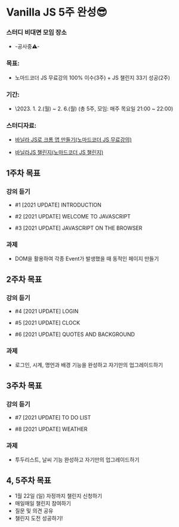 # Vanilla JS 5주 완성😎

### 스터디 비대면 모임 장소

- -공사중⚠-

### 목표:

- 노마드코더 JS 무료강의 100% 이수(3주) + JS 챌린지 33기 성공(2주)

### 기간:

- \2023. 1. 2.(월) ~ 2. 6.(월) (총 5주, 모임: 매주 목요일 21:00 ~ 22:00)

### 스터디자료:

- [바닐라 JS로 크롬 앱 만들기(노마드코더 JS 무료강의)](https://nomadcoders.co/javascript-for-beginners)

- [바닐라JS 챌린지(노마드코더 JS 챌린지)](https://nomadcoders.co/vanillajs-challenge)

## 1주차 목표

### 강의 듣기

- #1 [2021 UPDATE] INTRODUCTION

- #2 [2021 UPDATE] WELCOME TO JAVASCRIPT

- #3 [2021 UPDATE] JAVASCRIPT ON THE BROWSER

### 과제

- DOM을 활용하여 각종 Event가 발생했을 때 동적인 페이지 만들기

## 2주차 목표

### 강의 듣기

- #4 [2021 UPDATE] LOGIN

- #5 [2021 UPDATE] CLOCK

- #6 [2021 UPDATE] QUOTES AND BACKGROUND

### 과제

- 로그인, 시계, 명언과 배경 기능을 완성하고 자기만의 업그레이드하기

## 3주차 목표

### 강의 듣기

- #7 [2021 UPDATE] TO DO LIST

- #8 [2021 UPDATE] WEATHER

### 과제

- 투두리스트, 날씨 기능 완성하고 자기만의 업그레이드하기

## 4, 5주차 목표

- 1월 22일 (일) 자정까지 챌린지 신청하기
- 매일매일 챌린지 참여하기
- 질문 및 의견 공유
- 챌린지 도전 성공하기!
